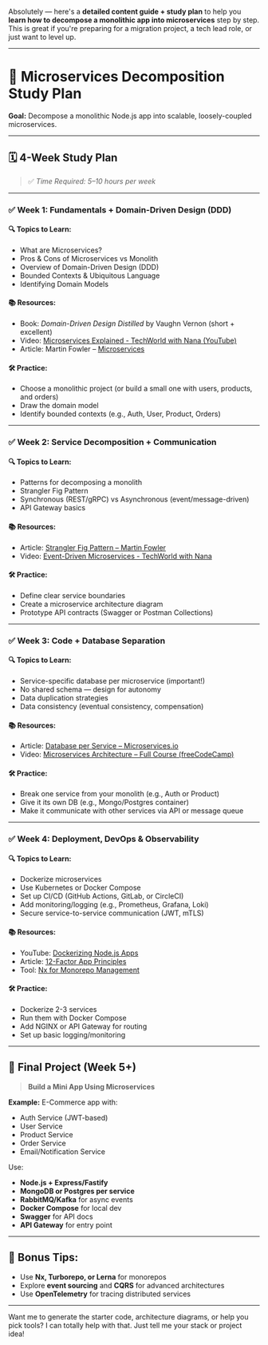 Absolutely — here's a **detailed content guide + study plan** to help you **learn how to decompose a monolithic app into microservices** step by step. This is great if you're preparing for a migration project, a tech lead role, or just want to level up.

---

# 🧠 Microservices Decomposition Study Plan  
**Goal:** Decompose a monolithic Node.js app into scalable, loosely-coupled microservices.

---

## 🗓️ **4-Week Study Plan**

> ✅ *Time Required: 5–10 hours per week*

---

### ✅ **Week 1: Fundamentals + Domain-Driven Design (DDD)**

#### 🔍 Topics to Learn:
- What are Microservices?
- Pros & Cons of Microservices vs Monolith
- Overview of Domain-Driven Design (DDD)
- Bounded Contexts & Ubiquitous Language
- Identifying Domain Models

#### 📚 Resources:
- Book: *Domain-Driven Design Distilled* by Vaughn Vernon (short + excellent)
- Video: [Microservices Explained - TechWorld with Nana (YouTube)](https://www.youtube.com/watch?v=j6ow-UemzBc)
- Article: Martin Fowler – [Microservices](https://martinfowler.com/articles/microservices.html)

#### 🛠 Practice:
- Choose a monolithic project (or build a small one with users, products, and orders)
- Draw the domain model
- Identify bounded contexts (e.g., Auth, User, Product, Orders)

---

### ✅ **Week 2: Service Decomposition + Communication**

#### 🔍 Topics to Learn:
- Patterns for decomposing a monolith
- Strangler Fig Pattern
- Synchronous (REST/gRPC) vs Asynchronous (event/message-driven)
- API Gateway basics

#### 📚 Resources:
- Article: [Strangler Fig Pattern – Martin Fowler](https://martinfowler.com/bliki/StranglerFigApplication.html)
- Video: [Event-Driven Microservices - TechWorld with Nana](https://www.youtube.com/watch?v=STKCRSUsyP0)

#### 🛠 Practice:
- Define clear service boundaries
- Create a microservice architecture diagram
- Prototype API contracts (Swagger or Postman Collections)

---

### ✅ **Week 3: Code + Database Separation**

#### 🔍 Topics to Learn:
- Service-specific database per microservice (important!)
- No shared schema — design for autonomy
- Data duplication strategies
- Data consistency (eventual consistency, compensation)

#### 📚 Resources:
- Article: [Database per Service – Microservices.io](https://microservices.io/patterns/data/database-per-service.html)
- Video: [Microservices Architecture – Full Course (freeCodeCamp)](https://www.youtube.com/watch?v=7wD4s9phRBY)

#### 🛠 Practice:
- Break one service from your monolith (e.g., Auth or Product)
- Give it its own DB (e.g., Mongo/Postgres container)
- Make it communicate with other services via API or message queue

---

### ✅ **Week 4: Deployment, DevOps & Observability**

#### 🔍 Topics to Learn:
- Dockerize microservices
- Use Kubernetes or Docker Compose
- Set up CI/CD (GitHub Actions, GitLab, or CircleCI)
- Add monitoring/logging (e.g., Prometheus, Grafana, Loki)
- Secure service-to-service communication (JWT, mTLS)

#### 📚 Resources:
- YouTube: [Dockerizing Node.js Apps](https://www.youtube.com/watch?v=3c-iBn73dDE)
- Article: [12-Factor App Principles](https://12factor.net/)
- Tool: [Nx for Monorepo Management](https://nx.dev)

#### 🛠 Practice:
- Dockerize 2-3 services
- Run them with Docker Compose
- Add NGINX or API Gateway for routing
- Set up basic logging/monitoring

---

## 🧩 Final Project (Week 5+)
> **Build a Mini App Using Microservices**

**Example:** E-Commerce app with:
- Auth Service (JWT-based)
- User Service
- Product Service
- Order Service
- Email/Notification Service

Use:
- **Node.js + Express/Fastify**
- **MongoDB or Postgres per service**
- **RabbitMQ/Kafka** for async events
- **Docker Compose** for local dev
- **Swagger** for API docs
- **API Gateway** for entry point

---

## 🧠 Bonus Tips:
- Use **Nx, Turborepo, or Lerna** for monorepos
- Explore **event sourcing** and **CQRS** for advanced architectures
- Use **OpenTelemetry** for tracing distributed services

---

Want me to generate the starter code, architecture diagrams, or help you pick tools? I can totally help with that. Just tell me your stack or project idea!